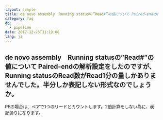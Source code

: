 ```yaml
---
layout: simple
title: de novo assembly　Running statusの”Read#”の値について Paired-endの解析設定をしたのですが、Running statusのRead数がRead1分の量しかありませんでした。半分しか表記しない形式なのでしょうか。
category: faq
db:
  - pipeline
date: 2017-12-25T11:19:00
lang: ja
---
```


## de novo assembly　Running statusの”Read#”の値について Paired-endの解析設定をしたのですが、Running statusのRead数がRead1分の量しかありませんでした。半分しか表記しない形式なのでしょうか。

<p>PEの場合は、ペアで1つのリードとカウントします。2倍計算をしない為に、表記通りになります。</p>